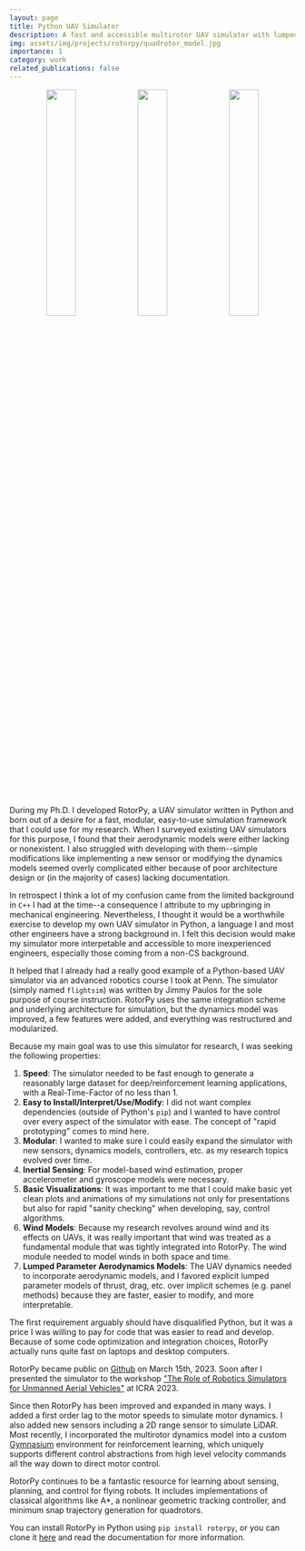 ```yaml
---
layout: page
title: Python UAV Simulator
description: A fast and accessible multirotor UAV simulator with lumped parameter aerodynamics developed for education and research. 
img: assets/img/projects/rotorpy/quadrotor_model.jpg
importance: 1
category: work
related_publications: false
---
```


<p align="center"><img src="https://github.com/spencerfolk/rotorpy/blob/main/media/double_pillar.gif" width="32%"/><img src="https://github.com/spencerfolk/rotorpy/blob/main/media/gusty.gif" width="32%"/><img src="https://github.com/spencerfolk/rotorpy/blob/main/media/minsnap.gif" width="32%"/></p>

During my Ph.D. I developed RotorPy, a UAV simulator written in Python and born out of a desire for a fast, modular, easy-to-use simulation framework that I could use for my research. When I surveyed existing UAV simulators for this purpose, I found that their aerodynamic models were either lacking or nonexistent. I also struggled with developing with them--simple modifications like implementing a new sensor or modifying the dynamics models seemed overly complicated either because of poor architecture design or (in the majority of cases) lacking documentation. 

In retrospect I think a lot of my confusion came from the limited background in `C++` I had at the time--a consequence I attribute to my upbringing in mechanical engineering. Nevertheless, I thought it would be a worthwhile exercise to develop my own UAV simulator in Python, a language I and most other engineers have a strong background in. I felt this decision would make my simulator more interpetable and accessible to more inexperienced engineers, especially those coming from a non-CS background. 

It helped that I already had a really good example of a Python-based UAV simulator via an advanced robotics course I took at Penn. The simulator (simply named `flightsim`) was written by Jimmy Paulos for the sole purpose of course instruction. RotorPy uses the same integration scheme and underlying architecture for simulation, but the dynamics model was improved, a few features were added, and everything was restructured and modularized. 

Because my main goal was to use this simulator for research, I was seeking the following properties: 
1. **Speed**: The simulator needed to be fast enough to generate a reasonably large dataset for deep/reinforcement learning applications, with a Real-Time-Factor of no less than 1. 
2. **Easy to Install/Interpret/Use/Modify**: I did not want complex dependencies (outside of Python's `pip`) and I wanted to have control over every aspect of the simulator with ease. The concept of "rapid prototyping" comes to mind here. 
3. **Modular**: I wanted to make sure I could easily expand the simulator with new sensors, dynamics models, controllers, etc. as my research topics evolved over time. 
4. **Inertial Sensing**: For model-based wind estimation, proper accelerometer and gyroscope models were necessary. 
5. **Basic Visualizations**: It was important to me that I could make basic yet clean plots and animations of my simulations not only for presentations but also for rapid "sanity checking" when developing, say, control algorithms. 
6. **Wind Models**: Because my research revolves around wind and its effects on UAVs, it was really important that wind was treated as a fundamental module that was tightly integrated into RotorPy. The wind module needed to model winds in both space and time.
7. **Lumped Parameter Aerodynamics Models**: The UAV dynamics needed to incorporate aerodynamic models, and I favored explicit lumped parameter models of thrust, drag, etc. over implicit schemes (e.g. panel methods) because they are faster, easier to modify, and more interpretable. 

The first requirement arguably should have disqualified Python, but it was a price I was willing to pay for code that was easier to read and develop. Because of some code optimization and integration choices, RotorPy actually runs quite fast on laptops and desktop computers. 

RotorPy became public on [Github](https://github.com/spencerfolk/rotorpy) on March 15th, 2023. Soon after I presented the simulator to the workshop ["The Role of Robotics Simulators for Unmanned Aerial Vehicles"](https://imrclab.github.io/workshop-uav-sims-icra2023/) at ICRA 2023. 

Since then RotorPy has been improved and expanded in many ways. I added a first order lag to the motor speeds to simulate motor dynamics. I also added new sensors including a 2D range sensor to simulate LiDAR. Most recently, I incorporated the multirotor dynamics model into a custom [Gymnasium](https://github.com/Farama-Foundation/Gymnasium) environment for reinforcement learning, which uniquely supports different control abstractions from high level velocity commands all the way down to direct motor control. 

RotorPy continues to be a fantastic resource for learning about sensing, planning, and control for flying robots. It includes implementations of classical algorithms like A*, a nonlinear geometric tracking controller, and minimum snap trajectory generation for quadrotors. 

You can install RotorPy in Python using `pip install rotorpy`, or you can clone it [here](https://github.com/spencerfolk/rotorpy) and read the documentation for more information. 